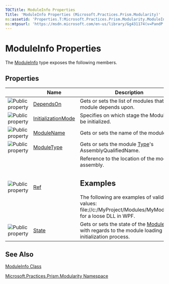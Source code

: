 ```yaml
---
TOCTitle: ModuleInfo Properties
Title: 'ModuleInfo Properties (Microsoft.Practices.Prism.Modularity)'
ms:assetid: 'Properties.T:Microsoft.Practices.Prism.Modularity.ModuleInfo'
ms:mtpsurl: 'https://msdn.microsoft.com/en-us/library/Gg431174(v=PandP.50)'
---
```



# ModuleInfo Properties

The [ModuleInfo](https://msdn.microsoft.com/library/microsoft.practices.prism.modularity.moduleinfo) type exposes the following members.

## Properties

<span id="propertyTableToggle"></span>
<table>

<thead>
<tr class="header">
<th> </th>
<th>Name</th>
<th>Description</th>
</tr>
</thead>
<tbody>
<tr class="odd">
<td><img src="https://msdn.microsoft.com/en-us/Gg431174.pubproperty(en-us,PandP.50).gif" title="Public property" /></td>
<td><a href="https://msdn.microsoft.com/library/microsoft.practices.prism.modularity.moduleinfo.dependson">DependsOn</a></td>
<td><div class="summary">
Gets or sets the list of modules that this module depends upon.
</div></td>
</tr>
<tr class="even">
<td><img src="https://msdn.microsoft.com/en-us/Gg431174.pubproperty(en-us,PandP.50).gif" title="Public property" /></td>
<td><a href="https://msdn.microsoft.com/library/microsoft.practices.prism.modularity.moduleinfo.initializationmode">InitializationMode</a></td>
<td><div class="summary">
Specifies on which stage the Module will be initialized.
</div></td>
</tr>
<tr class="odd">
<td><img src="https://msdn.microsoft.com/en-us/Gg431174.pubproperty(en-us,PandP.50).gif" title="Public property" /></td>
<td><a href="https://msdn.microsoft.com/library/microsoft.practices.prism.modularity.moduleinfo.modulename">ModuleName</a></td>
<td><div class="summary">
Gets or sets the name of the module.
</div></td>
</tr>
<tr class="even">
<td><img src="https://msdn.microsoft.com/en-us/Gg431174.pubproperty(en-us,PandP.50).gif" title="Public property" /></td>
<td><a href="https://msdn.microsoft.com/library/microsoft.practices.prism.modularity.moduleinfo.moduletype">ModuleType</a></td>
<td><div class="summary">
Gets or sets the module <a href="http://msdn.microsoft.com/en-us/library/42892f65">Type</a>'s AssemblyQualifiedName.
</div></td>
</tr>
<tr class="odd">
<td><img src="https://msdn.microsoft.com/en-us/Gg431174.pubproperty(en-us,PandP.50).gif" title="Public property" /></td>
<td><a href="https://msdn.microsoft.com/library/microsoft.practices.prism.modularity.moduleinfo.ref">Ref</a></td>
<td><div class="summary">
Reference to the location of the module assembly.
<div>
<h2 id="examples">Examples</h2>
<span id="exampleToggle"></span>The following are examples of valid <a href="https://msdn.microsoft.com/library/microsoft.practices.prism.modularity.moduleinfo.ref">Ref</a> values: file://c:/MyProject/Modules/MyModule.dll for a loose DLL in WPF.
</div>
</div></td>
</tr>
<tr class="even">
<td><img src="https://msdn.microsoft.com/en-us/Gg431174.pubproperty(en-us,PandP.50).gif" title="Public property" /></td>
<td><a href="https://msdn.microsoft.com/library/microsoft.practices.prism.modularity.moduleinfo.state">State</a></td>
<td><div class="summary">
Gets or sets the state of the <a href="https://msdn.microsoft.com/library/microsoft.practices.prism.modularity.moduleinfo">ModuleInfo</a> with regards to the module loading and initialization process.
</div></td>
</tr>
</tbody>
</table>

## See Also

[ModuleInfo Class](https://msdn.microsoft.com/library/microsoft.practices.prism.modularity.moduleinfo)

[Microsoft.Practices.Prism.Modularity Namespace](https://msdn.microsoft.com/library/microsoft.practices.prism.modularity)
